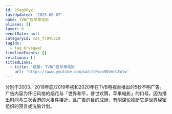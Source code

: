 ```yaml
---
id: 26aq90yx
lastUpdated: '2025-06-07'
name: TVB广告苹果电影
aliases: []
layer: 6
eventDate: null
categoryId: cat_fc9VC2z8
tagIds:
  - tag_6rVsgwwC
timelineEvents: []
relations: []
titledLinks:
  - title: '链接: TVB广告苹果电影'
    url: 'https://www.youtube.com/watch?v=x9DVmcGEotw'
---
```

分别于2003、2018年底/2019年初和2020年在TVB电视台播出的5秒不明广告。广告内容为怀旧风格的烟花与「世界和平，普世欢腾，苹果电影」的口号。因为播出时间与三次香港的大事件接近，且广告的目的成谜，有阴谋论推断它是世界秘密组织的预言或洗脑计划。
